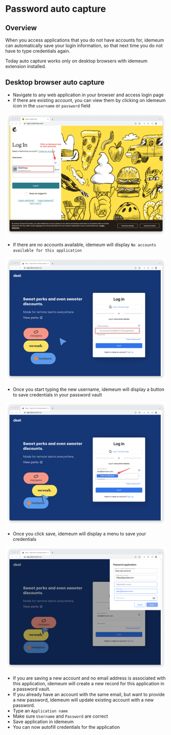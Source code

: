 # Password auto capture

## Overview

When you access applications that you do not have accounts for, idemeum can automatically save your login information, so that next time you do not have to type credentials again. 

Today auto capture works only on desktop browsers with idemeum extension installed. 

## Desktop browser auto capture

* Navigate to any web application in your browser and access login page
* If there are existing account, you can view them by clicking on idemeum icon in the `username` or `password` field

![Existing credentials](./images/vault/existing-creds.png)

* If there are no accounts available, idemeum will display `No accounts available for this application`

![No credentials](./images/vault/no-creds.png)

* Once you start typing the new username, idemeum will display a button to save credentials in your password vault

![Save credentials](./images/vault/save-button.png)

* Once you click save, idemeum will display a menu to save your credentials

![Save credentials](./images/vault/popup.png)

* If you are saving a new account and no email address is associated with this application, idemeum will create a new record for this application in a password vault.
* If you already have an account with the same email, but want to provide a new password, idemeum will update existing account with a new password. 
* Type an `Application name`
* Make sure `Username` and `Password` are correct
* Save application in idemeum
* You can now autofill credentials for the application